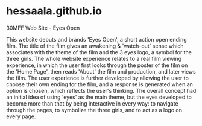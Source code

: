 # hessaala.github.io
30MFF Web Site - Eyes Open

This website debuts and brands 'Eyes Open', a short action open ending film. The title of the film gives an awakening & 'watch-out' sense which associates with the theme of the film and the 3 eyes logo, a symbol for the three girls. The whole website experience relates to a real film viewing experience, in which the user first looks through the poster of the film on the 'Home Page', then reads 'About' the film and production, and later views the film. The user experience is further developed by allowing the user to choose their own ending for the film, and a response is generated when an option is chosen, which reflects the user's thinking. The overall concept had an initial idea of using 'eyes' as the main theme, but the eyes developed to become more than that by being interactive in every way: to navigate through the pages, to symbolize the three girls, and to act as a logo on every page. 

